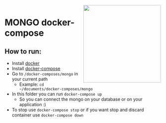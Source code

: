 <img src="https://miro.medium.com/v2/resize:fit:512/1*doAg1_fMQKWFoub-6gwUiQ.png" width="250" align="right"/>

# MONGO docker-compose

## How to run:
- Install [docker](https://docs.docker.com/engine/install/)
- Install [docker-compose](https://docs.docker.com/compose/install/)
- Go to `/docker-composes/mongo` in your current path
  - Example: `cd ~/documents/docker-composes/mongo`
- In this folder you can run `docker-compose up`
  - So you can connect the mongo on your database or on your application :)
- To stop use `docker-compose stop` or if you want stop and discard container use `docker-compose down`
